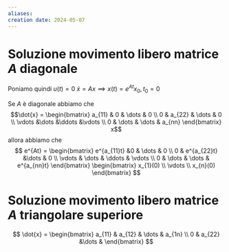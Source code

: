 ```yaml
---
aliases: 
creation date: 2024-05-07
---
```


# Soluzione movimento libero matrice $A$ diagonale
Poniamo quindi $u(t) = 0$
$\dot{x} = Ax \implies x(t) = e^{At}x_{0}, t_{0}=0$

Se $A$ è diagonale abbiamo che
$$\dot{x} = \begin{bmatrix}
a_{11} & 0 & \dots & 0 \\
0 & a_{22}  & \dots & 0 \\
\vdots &\dots &\ddots &\vdots \\
0 & \dots & \dots  & a_{nn}
\end{bmatrix} x$$
allora abbiamo che
$$ e^{At} = \begin{bmatrix}
e^{a_{11}t} &0  & \dots & 0 \\
0 & e^{a_{22}t}  &\dots & 0 \\
\vdots & \dots & \ddots & \vdots \\
0 & \dots & \dots & e^{a_{nn}t}
\end{bmatrix} \begin{bmatrix}
x_{1}(0) \\
\vdots \\
x_{n}(0)
\end{bmatrix} $$

# Soluzione movimento libero matrice $A$ triangolare superiore
$$ \dot{x} = \begin{bmatrix}
a_{11}  & a_{12}  & \dots & a_{1n} \\
0 & a_{22} &\dots &
\end{bmatrix} $$